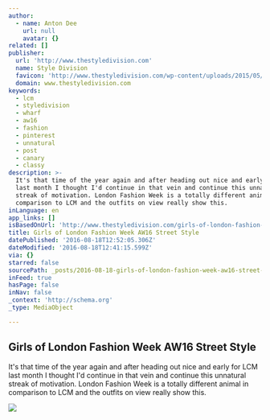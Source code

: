 ```yaml
---
author:
  - name: Anton Dee
    url: null
    avatar: {}
related: []
publisher:
  url: 'http://www.thestyledivision.com'
  name: Style Division
  favicon: 'http://www.thestyledivision.com/wp-content/uploads/2015/05/favicon2-copy.png'
  domain: www.thestyledivision.com
keywords:
  - lcm
  - styledivision
  - wharf
  - aw16
  - fashion
  - pinterest
  - unnatural
  - post
  - canary
  - classy
description: >-
  It's that time of the year again and after heading out nice and early for LCM
  last month I thought I'd continue in that vein and continue this unnatural
  streak of motivation. London Fashion Week is a totally different animal in
  comparison to LCM and the outfits on view really show this.
inLanguage: en
app_links: []
isBasedOnUrl: 'http://www.thestyledivision.com/girls-of-london-fashion-week-aw16'
title: Girls of London Fashion Week AW16 Street Style
datePublished: '2016-08-18T12:52:05.306Z'
dateModified: '2016-08-18T12:41:15.599Z'
via: {}
starred: false
sourcePath: _posts/2016-08-18-girls-of-london-fashion-week-aw16-street-style.md
inFeed: true
hasPage: false
inNav: false
_context: 'http://schema.org'
_type: MediaObject

---
```

<article style=""><h1>Girls of London Fashion Week AW16 Street Style</h1><p>It's that time of the year again and after heading out nice and early for LCM last month I thought I'd continue in that vein and continue this unnatural streak of motivation. London Fashion Week is a totally different animal in comparison to LCM and the outfits on view really show this.</p><img src="http://www.thestyledivision.com/wp-content/uploads/2016/02/london-fashion-week-lfw-2016-canon-19.jpg" /></article>